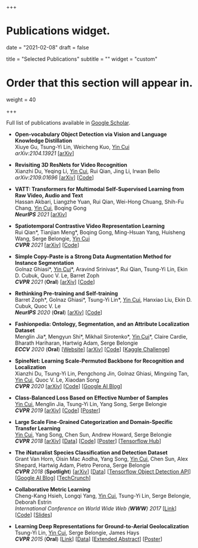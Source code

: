 +++
# Publications widget.

date = "2021-02-08"
draft = false

title = "Selected Publications"
subtitle = ""
widget = "custom"

# Order that this section will appear in.
weight = 40

+++

Full list of publications available in <a href="https://scholar.google.com/citations?user=iP5m52IAAAAJ&hl=en">Google Scholar</a>.

* **Open-vocabulary Object Detection via Vision and Language Knowledge Distillation**  
Xiuye Gu, Tsung-Yi Lin, Weicheng Kuo, <u>Yin Cui</u>  
_arXiv:2104.13921_ [<a href="https://arxiv.org/abs/2104.13921">arXiv</a>]

* **Revisiting 3D ResNets for Video Recognition**  
Xianzhi Du, Yeqing Li, <u>Yin Cui</u>, Rui Qian, Jing Li, Irwan Bello  
_arXiv:2109.01696_ [<a href="https://arxiv.org/abs/2109.01696">arXiv</a>] [<a href="https://github.com/tensorflow/models/blob/master/official/vision/beta/configs/experiments/video_classification/k400_resnet3drs_50_tpu.yaml">Code</a>]

* **VATT: Transformers for Multimodal Self-Supervised Learning from Raw Video, Audio and Text**  
Hassan Akbari, Liangzhe Yuan, Rui Qian, Wei-Hong Chuang, Shih-Fu Chang, <u>Yin Cui</u>, Boqing Gong  
_**NeurIPS** 2021_ [<a href="https://arxiv.org/abs/2104.11178">arXiv</a>] 

* **Spatiotemporal Contrastive Video Representation Learning**  
Rui Qian\*, Tianjian Meng\*, Boqing Gong, Ming-Hsuan Yang, Huisheng Wang, Serge Belongie, <u>Yin Cui</u>  
_**CVPR** 2021_ [<a href="https://arxiv.org/abs/2008.03800">arXiv</a>] [<a href="https://github.com/tensorflow/models/tree/master/official/vision/beta/projects/video_ssl">Code</a>]

* **Simple Copy-Paste is a Strong Data Augmentation Method for Instance Segmentation**  
Golnaz Ghiasi\*, <u>Yin Cui</u>\*, Aravind Srinivas\*, Rui Qian, Tsung-Yi Lin, Ekin D. Cubuk, Quoc V. Le, Barret Zoph  
_**CVPR** 2021_ (**Oral**) [<a href="https://arxiv.org/abs/2012.07177">arXiv</a>] [<a href="https://github.com/tensorflow/tpu/tree/master/models/official/detection/projects/copy_paste">Code</a>]

* **Rethinking Pre-training and Self-training**  
Barret Zoph\*, Golnaz Ghiasi\*, Tsung-Yi Lin\*, <u>Yin Cui</u>, Hanxiao Liu, Ekin D. Cubuk, Quoc V. Le  
_**NeurIPS** 2020_ (**Oral**) [<a href="https://arxiv.org/abs/2006.06882">arXiv</a>] [<a href="https://github.com/tensorflow/tpu/tree/master/models/official/detection/projects/self_training">Code</a>]

* **Fashionpedia: Ontology, Segmentation, and an Attribute Localization Dataset**  
Menglin Jia\*, Mengyun Shi\*, Mikhail Sirotenko\*, <u>Yin Cui</u>\*, Claire Cardie, Bharath Hariharan, Hartwig Adam, Serge Belongie  
_**ECCV** 2020_ (**Oral**) [<a href="https://fashionpedia.github.io/home/index.html">Website</a>] [<a href="https://arxiv.org/abs/2004.12276">arXiv</a>] [<a href="https://github.com/tensorflow/tpu/tree/master/models/official/detection/projects/fashionpedia">Code</a>] [<a href="https://www.kaggle.com/c/imaterialist-fashion-2020-fgvc7">Kaggle Challenge</a>]

* **SpineNet: Learning Scale-Permuted Backbone for Recognition and Localization**  
Xianzhi Du, Tsung-Yi Lin, Pengchong Jin, Golnaz Ghiasi, Mingxing Tan, <u>Yin Cui</u>, Quoc V. Le, Xiaodan Song  
_**CVPR** 2020_ [<a href="https://arxiv.org/abs/1912.05027">arXiv</a>] [<a href="https://github.com/tensorflow/tpu/tree/master/models/official/detection">Code</a>] [<a href="https://ai.googleblog.com/2020/06/spinenet-novel-architecture-for-object.html">Google AI Blog</a>]

* **Class-Balanced Loss Based on Effective Number of Samples**  
<u>Yin Cui</u>, Menglin Jia, Tsung-Yi Lin, Yang Song, Serge Belongie  
_**CVPR** 2019_ [<a href="https://arxiv.org/abs/1901.05555">arXiv</a>] [<a href="https://github.com/richardaecn/class-balanced-loss">Code</a>] [<a href="posters/CVPR19_Class-Balanced.pdf">Poster</a>]

* **Large Scale Fine-Grained Categorization and Domain-Specific Transfer Learning**  
<u>Yin Cui</u>, Yang Song, Chen Sun, Andrew Howard, Serge Belongie  
_**CVPR** 2018_ [<a href="https://arxiv.org/abs/1806.06193">arXiv</a>] [<a href="https://github.com/visipedia/inat_comp/tree/master/2017">Data</a>] [<a href="https://github.com/richardaecn/cvpr18-inaturalist-transfer">Code</a>] [<a href="posters/CVPR18_FGVC.pdf">Poster</a>] [<a href="https://tfhub.dev/google/inaturalist/inception_v3/feature_vector/4">Tensorflow Hub</a>]

* **The iNaturalist Species Classification and Detection Dataset**  
Grant Van Horn, Oisin Mac Aodha, Yang Song, <u>Yin Cui</u>, Chen Sun, Alex Shepard, Hartwig Adam, Pietro Perona, Serge Belongie  
_**CVPR** 2018_ (**Spotlight**) [<a href="https://arxiv.org/abs/1707.06642">arXiv</a>] [<a href="https://github.com/visipedia/inat_comp">Data</a>] [<a href="https://github.com/tensorflow/models/tree/master/research/object_detection#sep-17-2018">Tensorflow Object Detection API</a>] [<a href="https://ai.googleblog.com/2018/03/introducing-inaturalist-2018-challenge.html">Google AI Blog</a>] [<a href="https://techcrunch.com/2018/06/21/species-identifying-ai-gets-a-boost-from-images-snapped-by-citizen-naturalists/">TechCrunch</a>]

* **Collaborative Metric Learning**  
Cheng-Kang Hsieh, Longqi Yang, <u>Yin Cui</u>, Tsung-Yi Lin, Serge Belongie, Deborah Estrin  
_International Conference on World Wide Web (**WWW**) 2017_ [<a href="papers/WWW17_CML.pdf">Link</a>] [<a href="https://github.com/changun/CollMetric">Code</a>] [<a href="slides/WWW17_CML.pdf">Slides</a>]

* **Learning Deep Representations for Ground-to-Aerial Geolocalization**  
Tsung-Yi Lin, <u>Yin Cui</u>, Serge Belongie, James Hays  
_**CVPR** 2015_ (**Oral**) [<a href="https://www.cv-foundation.org/openaccess/content_cvpr_2015/papers/Lin_Learning_Deep_Representations_2015_CVPR_paper.pdf">Link</a>] [<a href="https://drive.google.com/folderview?id=0B6Udwolfp4WYUkhRYTNneUhXWEU&usp=sharing">Data</a>] [<a href="papers/CVPR15_Geolocalization_Abstract.pdf">Extended Abstract</a>] [<a href="posters/CVPR15_DeepGeo.pdf">Poster</a>]
